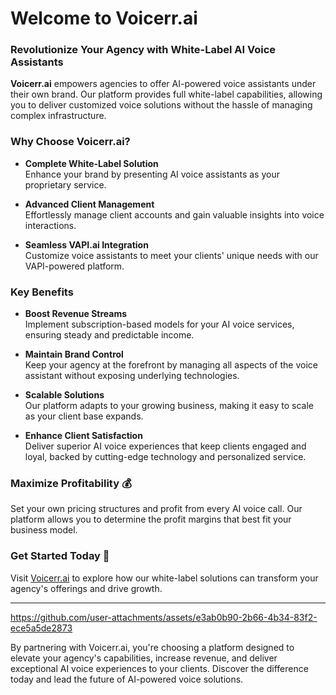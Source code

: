 # Welcome to Voicerr.ai 

### Revolutionize Your Agency with White-Label AI Voice Assistants

**Voicerr.ai** empowers agencies to offer AI-powered voice assistants under their own brand. Our platform provides full white-label capabilities, allowing you to deliver customized voice solutions without the hassle of managing complex infrastructure.

### Why Choose Voicerr.ai?

- **Complete White-Label Solution**  
  Enhance your brand by presenting AI voice assistants as your proprietary service.

- **Advanced Client Management**  
  Effortlessly manage client accounts and gain valuable insights into voice interactions.

- **Seamless VAPI.ai Integration**  
  Customize voice assistants to meet your clients' unique needs with our VAPI-powered platform.

### Key Benefits

- **Boost Revenue Streams**  
  Implement subscription-based models for your AI voice services, ensuring steady and predictable income.

- **Maintain Brand Control**  
  Keep your agency at the forefront by managing all aspects of the voice assistant without exposing underlying technologies.

- **Scalable Solutions**  
  Our platform adapts to your growing business, making it easy to scale as your client base expands.

- **Enhance Client Satisfaction**  
  Deliver superior AI voice experiences that keep clients engaged and loyal, backed by cutting-edge technology and personalized service.

### Maximize Profitability 💰

Set your own pricing structures and profit from every AI voice call. Our platform allows you to determine the profit margins that best fit your business model.

### Get Started Today 🚀

Visit [Voicerr.ai](https://voicerr.ai) to explore how our white-label solutions can transform your agency's offerings and drive growth.

---


https://github.com/user-attachments/assets/e3ab0b90-2b66-4b34-83f2-ece5a5de2873



By partnering with Voicerr.ai, you're choosing a platform designed to elevate your agency's capabilities, increase revenue, and deliver exceptional AI voice experiences to your clients. Discover the difference today and lead the future of AI-powered voice solutions.
